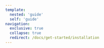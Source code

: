 ```yaml
---
template:
  nested: 'guide'
  self: 'guide'
navigation:
  exclusive: true
  collapse: true
  redirect: /docs/get-started/installation
---
```

